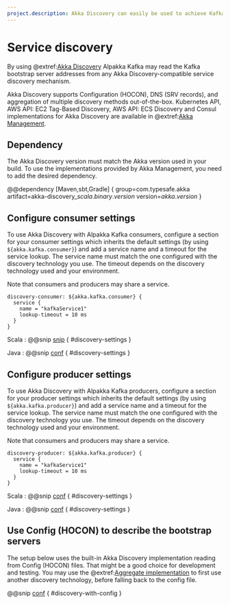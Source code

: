 ```yaml
---
project.description: Akka Discovery can easily be used to achieve Kafka broker discovery from the operations environment.
---
```

# Service discovery

By using @extref:[Akka Discovery](akka-docs:discovery/index.html) Alpakka Kafka may read the Kafka bootstrap server addresses from any Akka Discovery-compatible service discovery mechanism.

Akka Discovery supports Configuration (HOCON), DNS (SRV records), and aggregation of multiple discovery methods out-of-the-box. Kubernetes API, AWS API: EC2 Tag-Based Discovery, AWS API: ECS Discovery and Consul implementations for Akka Discovery are available in @extref:[Akka Management](akka-management:).

## Dependency

The Akka Discovery version must match the Akka version used in your build. To use the implementations provided by Akka Management, you need to add the desired dependency.

@@dependency [Maven,sbt,Gradle] {
  group=com.typesafe.akka
  artifact=akka-discovery_$scala.binary.version$
  version=$akka.version$
}

## Configure consumer settings

To use Akka Discovery with Alpakka Kafka consumers, configure a section for your consumer settings which inherits the default settings (by using `${akka.kafka.consumer}`) and add a service name and a timeout for the service lookup. The service name must match the one configured with the discovery technology you use. The timeout depends on the discovery technology used and your environment.

Note that consumers and producers may share a service.

```hocon
discovery-consumer: ${akka.kafka.consumer} {
  service {
    name = "kafkaService1"
    lookup-timeout = 10 ms
  }
}
```

Scala
: @@snip [snip](/tests/src/test/scala/akka/kafka/ConsumerSettingsSpec.scala) { #discovery-settings }

Java
: @@snip [conf](/tests/src/test/java/docs/javadsl/ConsumerSettingsTest.java) { #discovery-settings }


## Configure producer settings

To use Akka Discovery with Alpakka Kafka producers, configure a section for your producer settings which inherits the default settings (by using `${akka.kafka.producer}`) and add a service name and a timeout for the service lookup. The service name must match the one configured with the discovery technology you use. The timeout depends on the discovery technology used and your environment.

Note that consumers and producers may share a service.

```hocon
discovery-producer: ${akka.kafka.producer} {
  service {
    name = "kafkaService1"
    lookup-timeout = 10 ms
  }
}
```

Scala
: @@snip [conf](/tests/src/test/scala/akka/kafka/ProducerSettingsSpec.scala) { #discovery-settings }

Java
: @@snip [conf](/tests/src/test/java/docs/javadsl/ProducerSettingsTest.java) { #discovery-settings }


## Use Config (HOCON) to describe the bootstrap servers

The setup below uses the built-in Akka Discovery implementation reading from Config (HOCON) files. That might be a good choice for development and testing. You may use the @extref:[Aggregate implementation](akka-docs:discovery/index.html#discovery-method-aggregate-multiple-discovery-methods) to first use another discovery technology, before falling back to the config file.

@@snip [conf](/tests/src/test/scala/akka/kafka/ConsumerSettingsSpec.scala) { #discovery-with-config }
